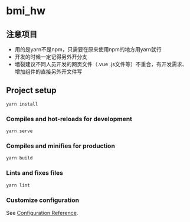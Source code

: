# bmi_hw

## 注意项目
* 用的是yarn不是npm，只需要在原来使用npm的地方用yarn就行
* 开发的时候一定记得另外开分支
* 墙裂建议不同人员开发的网页文件（.vue .js文件等）不重合，有开发需求、增加组件的直接另外开文件写

## Project setup
```
yarn install
```

### Compiles and hot-reloads for development
```
yarn serve
```

### Compiles and minifies for production
```
yarn build
```

### Lints and fixes files
```
yarn lint
```

### Customize configuration
See [Configuration Reference](https://cli.vuejs.org/config/).
